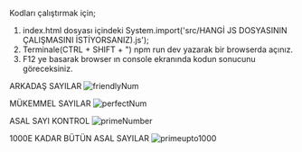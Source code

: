 Kodları çalıştırmak için;
1. index.html dosyası içindeki  System.import('src/HANGİ JS DOSYASININ ÇALIŞMASINI İSTİYORSANIZ).js');
2. Terminale(CTRL + SHIFT + ") npm run dev yazarak bir browserda açınız.
3. F12 ye basarak browser ın console ekranında kodun sonucunu göreceksiniz.

ARKADAŞ SAYILAR
![friendlyNum](https://user-images.githubusercontent.com/74349907/140187621-3898aa00-2c35-4821-924c-e011fa3cfe29.png)

MÜKEMMEL SAYILAR
![perfectNum](https://user-images.githubusercontent.com/74349907/140187622-4d9c51ee-bf1f-4838-983a-07d31ba1bbea.png)

ASAL SAYI KONTROL
![primeNumber](https://user-images.githubusercontent.com/74349907/140187623-5b93389f-84c6-4662-b860-247681d888c1.png)

1000E KADAR BÜTÜN ASAL SAYILAR
![primeupto1000](https://user-images.githubusercontent.com/74349907/140187624-5347ecd7-1016-456f-9eff-1902d7e77095.png)
